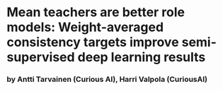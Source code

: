 # Mean teachers are better role models: Weight-averaged consistency targets improve semi-supervised deep learning results

### by Antti Tarvainen (Curious AI), Harri Valpola (CuriousAI)